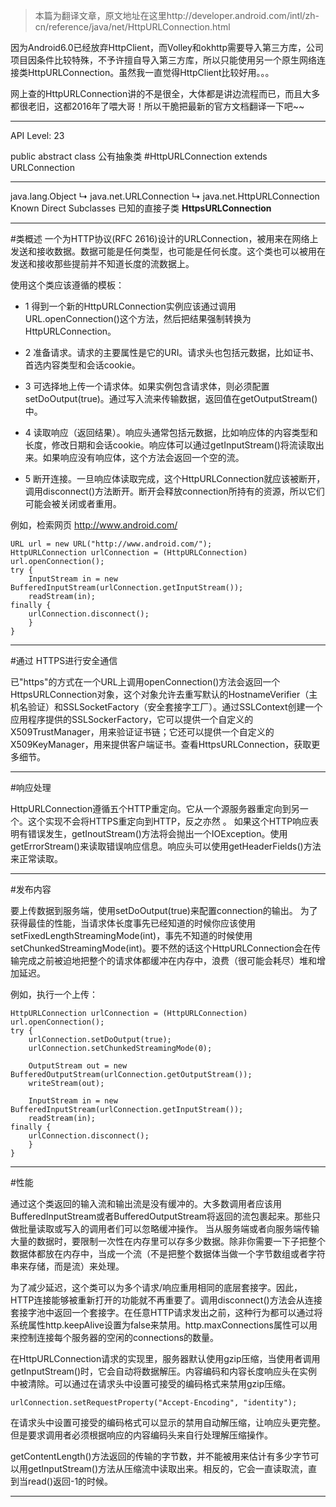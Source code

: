 > 本篇为翻译文章，原文地址在这里http://developer.android.com/intl/zh-cn/reference/java/net/HttpURLConnection.html


因为Android6.0已经放弃HttpClient，而Volley和okhttp需要导入第三方库，公司项目因条件比较特殊，不予许擅自导入第三方库，所以只能使用另一个原生网络连接类HttpURLConnection。虽然我一直觉得HttpClient比较好用。。。

网上查的HttpURLConnection讲的不是很全，大体都是讲边流程而已，而且大多都很老旧，这都2016年了喂大哥！所以干脆把最新的官方文档翻译一下吧~~


----------
API Level: 23

public abstract class 公有抽象类
#HttpURLConnection
extends URLConnection

----------
java.lang.Object
   ↳	java.net.URLConnection
 	   ↳	java.net.HttpURLConnection
Known Direct Subclasses 已知的直接子类
**HttpsURLConnection**


----------
#类概述
一个为HTTP协议(RFC 2616)设计的URLConnection，被用来在网络上发送和接收数据。数据可能是任何类型，也可能是任何长度。这个类也可以被用在发送和接收那些提前并不知道长度的流数据上。

使用这个类应该遵循的模板：

* 1 得到一个新的HttpURLConnection实例应该通过调用URL.openConnection()这个方法，然后把结果强制转换为HttpURLConnection。

* 2 准备请求。请求的主要属性是它的URI。请求头也包括元数据，比如证书、首选内容类型和会话cookie。

* 3 可选择地上传一个请求体。如果实例包含请求体，则必须配置setDoOutput(true)。通过写入流来传输数据，返回值在getOutputStream()中。

* 4 读取响应（返回结果）。响应头通常包括元数据，比如响应体的内容类型和长度，修改日期和会话cookie。响应体可以通过getInputStream()将流读取出来。如果响应没有响应体，这个方法会返回一个空的流。

* 5 断开连接。一旦响应体读取完成，这个HttpURLConnection就应该被断开，调用disconnect()方法断开。断开会释放connection所持有的资源，所以它们可能会被关闭或者重用。

例如，检索网页 http://www.android.com/

```
URL url = new URL("http://www.android.com/");
HttpURLConnection urlConnection = (HttpURLConnection) url.openConnection();
try {
	InputStream in = new BufferedInputStream(urlConnection.getInputStream());
	readStream(in);
finally {
	urlConnection.disconnect();
	}
}
```


----------
#通过 HTTPS进行安全通信

已"https"的方式在一个URL上调用openConnection()方法会返回一个HttpsURLConnection对象，这个对象允许去重写默认的HostnameVerifier（主机名验证）和SSLSocketFactory（安全套接字工厂）。通过SSLContext创建一个应用程序提供的SSLSockerFactory，它可以提供一个自定义的X509TrustManager，用来验证证书链；它还可以提供一个自定义的X509KeyManager，用来提供客户端证书。查看HttpsURLConnection，获取更多细节。


----------
#响应处理

HttpURLConnection遵循五个HTTP重定向。它从一个源服务器重定向到另一个。这个实现不会将HTTPS重定向到HTTP，反之亦然 。
如果这个HTTP响应表明有错误发生，getInoutStream()方法将会抛出一个IOException。使用getErrorStream()来读取错误响应信息。响应头可以使用getHeaderFields()方法来正常读取。


----------
#发布内容

要上传数据到服务端，使用setDoOutput(true)来配置connection的输出。
为了获得最佳的性能，当请求体长度事先已经知道的时候你应该使用setFixedLengthStreamingMode(int)，事先不知道的时候使用setChunkedStreamingMode(int)。要不然的话这个HttpURLConnection会在传输完成之前被迫地把整个的请求体都缓冲在内存中，浪费（很可能会耗尽）堆和增加延迟。

例如，执行一个上传：

```
HttpURLConnection urlConnection = (HttpURLConnection) url.openConnection();
try {
	urlConnection.setDoOutput(true);
	urlConnection.setChunkedStreamingMode(0);

	OutputStream out = new BufferedOutputStream(urlConnection.getOutputStream());
	writeStream(out);

	InputStream in = new BufferedInputStream(urlConnection.getInputStream());
	readStream(in);
finally {
	urlConnection.disconnect();
	}
}
```


----------
#性能

通过这个类返回的输入流和输出流是没有缓冲的。大多数调用者应该用BufferedInputStream或者BufferedOutputStream将返回的流包裹起来。那些只做批量读取或写入的调用者们可以忽略缓冲操作。
当从服务端或者向服务端传输大量的数据时，要限制一次性在内存里可以存多少数据。除非你需要一下子把整个数据体都放在内存中，当成一个流（不是把整个数据体当做一个字节数组或者字符串来存储，而是流）来处理。

为了减少延迟，这个类可以为多个请求/响应重用相同的底层套接字。因此，HTTP连接能够被重新打开的功能就不再重要了。调用disconnect()方法会从连接套接字池中返回一个套接字。在任意HTTP请求发出之前，这种行为都可以通过将系统属性http.keepAlive设置为false来禁用。http.maxConnections属性可以用来控制连接每个服务器的空闲的connections的数量。

在HttpURLConnection请求的实现里，服务器默认使用gzip压缩，当使用者调用getInputStream()时，它会自动将数据解压。内容编码和内容长度响应头在实例中被清除。可以通过在请求头中设置可接受的编码格式来禁用gzip压缩。

```
urlConnection.setRequestProperty("Accept-Encoding", "identity");
```
在请求头中设置可接受的编码格式可以显示的禁用自动解压缩，让响应头更完整。但是要求调用者必须根据响应的内容编码头来自行处理解压缩操作。

getContentLength()方法返回的传输的字节数，并不能被用来估计有多少字节可以用getInputStream()方法从压缩流中读取出来。相反的，它会一直读取流，直到当read()返回-1的时候。


----------


